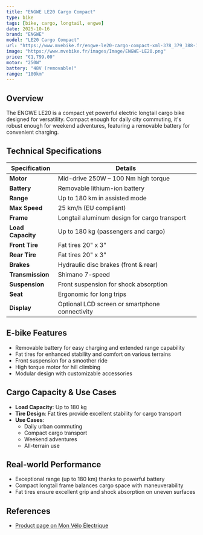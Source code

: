 ```yaml
---
title: "ENGWE LE20 Cargo Compact"
type: bike
tags: [bike, cargo, longtail, engwe]
date: 2025-10-16
brand: "ENGWE"
model: "LE20 Cargo Compact"
url: "https://www.mvebike.fr/engwe-le20-cargo-compact-xml-378_379_388-1183.html"
image: "https://www.mvebike.fr/images/Image/ENGWE-LE20.png"
price: "€1,799.00"
motor: "250W"
battery: "48V (removable)"
range: "180km"
---
```


## Overview

The ENGWE LE20 is a compact yet powerful electric longtail cargo bike designed for versatility. Compact enough for daily city commuting, it's robust enough for weekend adventures, featuring a removable battery for convenient charging.

## Technical Specifications

| Specification     | Details                                        |
| ----------------- | ---------------------------------------------- |
| **Motor**         | Mid-drive 250W – 100 Nm high torque            |
| **Battery**       | Removable lithium-ion battery                  |
| **Range**         | Up to 180 km in assisted mode                  |
| **Max Speed**     | 25 km/h (EU compliant)                         |
| **Frame**         | Longtail aluminum design for cargo transport   |
| **Load Capacity** | Up to 180 kg (passengers and cargo)            |
| **Front Tire**    | Fat tires 20" x 3"                             |
| **Rear Tire**     | Fat tires 20" x 3"                             |
| **Brakes**        | Hydraulic disc brakes (front & rear)           |
| **Transmission**  | Shimano 7-speed                                |
| **Suspension**    | Front suspension for shock absorption          |
| **Seat**          | Ergonomic for long trips                       |
| **Display**       | Optional LCD screen or smartphone connectivity |

## E-bike Features

- Removable battery for easy charging and extended range capability
- Fat tires for enhanced stability and comfort on various terrains
- Front suspension for a smoother ride
- High torque motor for hill climbing
- Modular design with customizable accessories

## Cargo Capacity & Use Cases

- **Load Capacity**: Up to 180 kg
- **Tire Design**: Fat tires provide excellent stability for cargo transport
- **Use Cases**:
  - Daily urban commuting
  - Compact cargo transport
  - Weekend adventures
  - All-terrain use

## Real-world Performance

- Exceptional range (up to 180 km) thanks to powerful battery
- Compact longtail frame balances cargo space with maneuverability
- Fat tires ensure excellent grip and shock absorption on uneven surfaces

## References

- [Product page on Mon Vélo Électrique](https://www.mvebike.fr/engwe-le20-cargo-compact-xml-378_379_388-1183.html)
